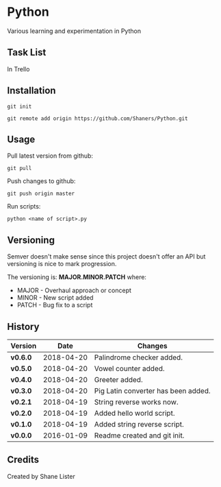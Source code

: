 # Python
Various learning and experimentation in Python

## Task List
In Trello

## Installation
```git init```

```git remote add origin https://github.com/Shaners/Python.git```

## Usage
Pull latest version from github:

```git pull```

Push changes to github:

```git push origin master```

Run scripts:

```python <name of script>.py```

## Versioning

Semver doesn't make sense since this project doesn't offer an API but versioning is nice to mark progression.

The versioning is: **MAJOR.MINOR.PATCH** where:

* MAJOR - Overhaul approach or concept
* MINOR - New script added
* PATCH - Bug fix to a script

## History

| Version | Date | Changes |
| ------- | ---- | ------- |
| **v0.6.0** | 2018-04-20 | Palindrome checker added. |
| **v0.5.0** | 2018-04-20 | Vowel counter added. |
| **v0.4.0** | 2018-04-20 | Greeter added. |
| **v0.3.0** | 2018-04-20 | Pig Latin converter has been added. |
| **v0.2.1** | 2018-04-19 | String reverse works now. |
| **v0.2.0** | 2018-04-19 | Added hello world script. |
| **v0.1.0** | 2018-04-19 | Added string reverse script. |
| **v0.0.0** | 2016-01-09 | Readme created and git init. |

## Credits

Created by Shane Lister